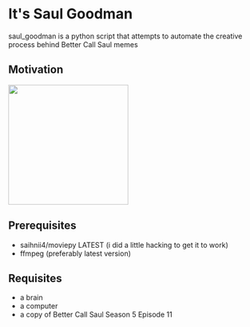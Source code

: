 # It's Saul Goodman

saul_goodman is a python script that attempts to automate the creative process behind
Better Call Saul memes

## Motivation

<img src="https://c.tenor.com/1y8zDc-ll-EAAAAd/3d-saul-saul-goodman.gif" height="240"/>

## Prerequisites

- saihnii4/moviepy LATEST (i did a little hacking to get it to work)
- ffmpeg (preferably latest version)

## Requisites

- a brain
- a computer
- a copy of Better Call Saul Season 5 Episode 11
